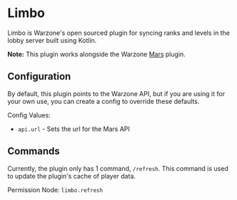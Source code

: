 # Limbo

Limbo is Warzone's open sourced plugin for syncing ranks and levels in the lobby server built using Kotlin.

**Note:** This plugin works alongside the Warzone [Mars](https://github.com/Warzone/mars) plugin.

## Configuration

By default, this plugin points to the Warzone API, but if you are using it for your own use, you can create a config to override these defaults.

Config Values:
- ``api.url`` - Sets the url for the Mars API

## Commands

Currently, the plugin only has 1 command, ``/refresh``. This command is used to update the plugin's cache of player data.

Permission Node: ``limbo.refresh``
